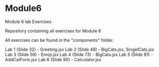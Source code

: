 # Module6
Module 6 lab Exercises

Repository containing all exercises for Module 6

All exercises can be found in the "components" folder.

Lab 1 (Slide 32) - Greeting.jsx
Lab 2 (Slide 48) - BigCats.jsx, SingelCats.jsx
Lab 3 (Slide 59) - Emoji.jsx
Lab 4 (Slide 73) - BigCats.jsx
Lab 5 (Slide 81) - AddCatForm.jsx
Lab 6 (Slide 90) - Calculator.jsx

